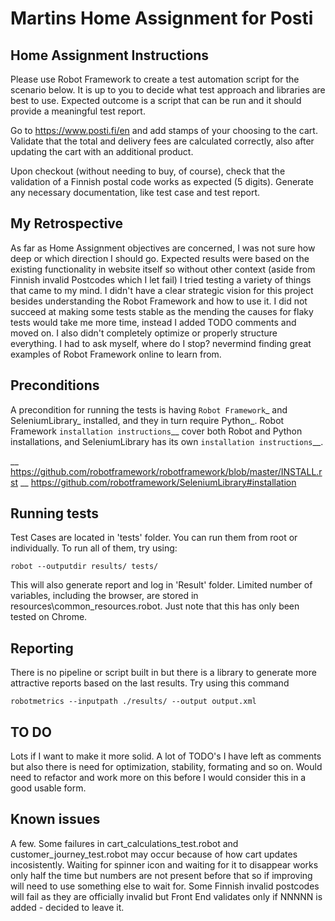 Martins Home Assignment for Posti
==================================

Home Assignment Instructions
-------------
Please use Robot Framework to create a test automation script for the scenario below. It is up to you to decide what test approach and libraries are best to use. Expected outcome is a script that can be run and it should provide a meaningful test report.

Go to https://www.posti.fi/en and add stamps of your choosing to the cart. Validate that the total and delivery fees are calculated correctly, also after updating the cart with an additional product.

Upon checkout (without needing to buy, of course), check that the validation of a Finnish postal code works as expected (5 digits). 
Generate any necessary documentation, like test case and test report.




My Retrospective
-------------
As far as Home Assignment objectives are concerned, I was not sure how deep or which direction I should go. Expected results were based on the existing functionality in website itself so without other context (aside from Finnish invalid Postcodes which I let fail) I tried testing a variety of things that came to my mind. I didn't have a clear strategic vision for this project besides understanding the Robot Framework and how to use it. I did not succeed at making some tests stable as the mending the causes for flaky tests would take me more time, instead I added TODO comments and moved on. I also didn't completely optimize or properly structure everything. I had to ask myself, where do I stop? nevermind finding great examples of Robot Framework online to learn from.    



Preconditions
-------------
A precondition for running the tests is having `Robot Framework`_ and
SeleniumLibrary_ installed, and they in turn require
Python_. Robot Framework `installation instructions`__ cover both
Robot and Python installations, and SeleniumLibrary has its own
`installation instructions`__.

__ https://github.com/robotframework/robotframework/blob/master/INSTALL.rst
__ https://github.com/robotframework/SeleniumLibrary#installation

Running tests
-------------
Test Cases are located in 'tests' folder. You can run them from root or individually. To run all of them, try using:

`robot --outputdir results/ tests/`

This will also generate report and log in 'Result' folder.
Limited number of variables, including the browser, are stored in resources\common_resources.robot. Just note that this has only been tested on Chrome.


Reporting
--------------
There is no pipeline or script built in but there is a library to generate more attractive reports based on the last results. Try using this command

`robotmetrics --inputpath ./results/ --output output.xml`

TO DO
--------------
Lots if I want to make it more solid. A lot of TODO's I have left as comments but also there is need for optimization, stability, formating and so on. Would need to refactor and work more on this before I would consider this in a good usable form.

Known issues
--------------
A few. Some failures in cart_calculations_test.robot and customer_journey_test.robot may occur because of how cart updates incosistently. Waiting for spinner icon and waiting for it to disappear works only half the time but numbers are not present before that so if improving will need to use something else to wait for.
Some Finnish invalid postcodes will fail as they are officially invalid but Front End validates only if NNNNN is added - decided to leave it.
